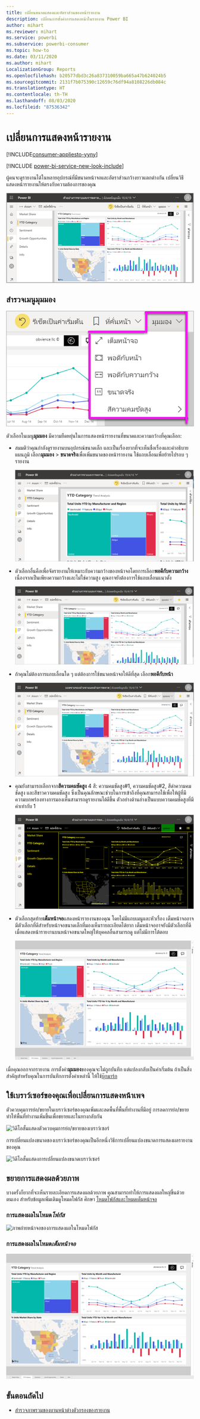 ```yaml
---
title: เปลี่ยนขนาดแสดงและอัตราส่วนของหน้ารายงาน
description: เปลี่ยนการตั้งค่าการแสดงหน้าในรายงาน Power BI
author: mihart
ms.reviewer: mihart
ms.service: powerbi
ms.subservice: powerbi-consumer
ms.topic: how-to
ms.date: 03/11/2020
ms.author: mihart
LocalizationGroup: Reports
ms.openlocfilehash: b20577dbd3c26a837310059ba665a47b624024b5
ms.sourcegitcommit: 2131f7b075390c12659c76df94a8108226db084c
ms.translationtype: HT
ms.contentlocale: th-TH
ms.lasthandoff: 08/03/2020
ms.locfileid: "87536342"
---
```

# <a name="change-the-display-of-a-report-page"></a>เปลี่ยนการแสดงหน้ารายงาน

[!INCLUDE[consumer-appliesto-yyny](../includes/consumer-appliesto-yyny.md)]

[!INCLUDE [power-bi-service-new-look-include](../includes/power-bi-service-new-look-include.md)]

ผู้คนจะดูรายงานได้ในหลายอุปกรณ์ที่มีขนาดหน้าจอและอัตราส่วนกว้างยาวแตกต่างกัน เปลี่ยนวิธีแสดงหน้ารายงานให้ตรงกับความต้องการของคุณ

![สกรีนช็อตของวิธีการแสดงรายงานบนพื้นที่การทำงาน](media/end-user-report-view/power-bi-canvas.png)

## <a name="explore-the-view-menu"></a>สำรวจเมนูมุมมอง

![สกรีนช็อตของตัวเลือกรายการดรอปดาวน์ของมุมมอง](media/end-user-report-view/power-bi-viewmenu.png)


ตัวเลือกในเมนู**มุมมอง** มีความยืดหยุ่นในการแสดงหน้ารายงานที่ขนาดและความกว้างที่คุณเลือก:

- สมมติว่าคุณกำลังดูรายงานบนอุปกรณ์ขนาดเล็ก และเป็นเรื่องยากที่จะเห็นชื่อเรื่องและคำอธิบายแผนภูมิ  เลือก**มุมมอง** > **ขนาดจริง**เพื่อเพิ่มขนาดของหน้ารายงาน ใช้แถบเลื่อนเพื่อย้ายไปรอบ ๆ รายงาน

    ![สกรีนช็อตของรายงานที่ตั้งค่าเป็นขนาดจริงพร้อมด้วยแถบเลื่อนสองตัวที่เรียกออก](media/end-user-report-view/power-bi-view-actual.png)

- ตัวเลือกอื่นคือเพื่อจัดรายงานให้เหมาะกับความกว้างของหน้าจอโดยการเลือก**พอดีกับความกว้าง** เนื่องจากเป็นเพียงความกว้างและไม่ใช่ความสูง คุณอาจยังต้องการใช้แถบเลื่อนแนวตั้ง

  ![สกรีนช็อตของรายงานที่กำหนดให้พอดีกับความกว้างด้วยแถบเลื่อนแนวตั้งที่เรียกออก](media/end-user-report-view/power-bi-view-width.png)

- ถ้าคุณไม่ต้องการแถบเลื่อนใด ๆ แต่ต้องการใช้ขนาดหน้าจอให้ดีที่สุด เลือก**พอดีกับหน้า**

   ![สกรีนช็อตของรายงานที่ตั้งค่าให้พอดีกับหน้า](media/end-user-report-view/power-bi-view-fit.png)

- คุณยังสามารถเลือกจาก**สีความคมชัดสูง** 4 สี: ความคมชัดสูง#1, ความคมชัดสูง#2, สีดำความคมชัดสูง และสีขาวความคมชัดสูง ซึ่งเป็นคุณลักษณะช่วบในการเข้าถึงที่คุณสามารถใช้เพื่อให้ผู้ที่มีความบกพร่องทางการมองเห็นสามารถดูรายงานได้ดีขึ้น ตัวอย่างด้านล่างเป็นแบบความคมชัดสูงที่มีค่าเท่ากับ 1 

    ![สกรีนช็อตของรายงานที่ตั้งค่าความคมชัดสูงเท่ากับ 1](media/end-user-report-view/power-bi-contrast1.png)

- ตัวเลือกสุดท้าย**เต็มหน้าจอ**แสดงหน้ารายงานของคุณ โดยไม่มีแถบเมนูและหัวเรื่อง เต็มหน้าจออาจมีตัวเลือกที่ดีสำหรับหน้าจอขนาดเล็กที่มองเห็นรายละเอียดได้ยาก  เต็มหน้าจออาจยังมีตัวเลือกที่ดีเมื่อแสดงหน้ารายงานบนหน้าจอขนาดใหญ่ให้บุคคลอื่นสามารถดู แต่ไม่มีการโต้ตอบ  

    ![รายงานจะแสดงเต็มหน้าจอ](media/end-user-report-view/power-bi-full-screen.png)

เมื่อคุณออกจากรายงาน การตั้งค่า**มุมมอง**ของคุณจะไม่ถูกบันทึก แต่แปลงกลับเป็นค่าเริ่มต้น ถ้าเป็นสิ่งสำคัญสำหรับคุณในการบันทึกการตั้งค่าเหล่านี้ ให้ใช้[บุ๊กมาร์ก](end-user-bookmarks.md)

## <a name="use-your-browser-to-change-page-display"></a>ใช้เบราว์เซอร์ของคุณเพื่อเปลี่ยนการแสดงหน้าเพจ

ตัวควบคุมการย่อ/ขยายในเบราว์เซอร์ของคุณเพิ่มและลดพื้นที่พื้นที่ทำงานที่มีอยู่ การลดการย่อ/ขยายทำให้พื้นที่ทำงานเพิ่มขึ้นเพื่อขยายและในทางกลับกัน 

![วิดีโอสั้นแสดงตัวควบคุมการย่อ/ขยายของเบราว์เซอร์](media/end-user-report-view/power-bi-zoom.png)

การเปลี่ยนแปลงขนาดของเบราว์เซอร์ของคุณเป็นอีกหนึ่งวิธีการเปลี่ยนแปลงขนาดการแสดงผลรายงานของคุณ 

![วิดีโอสั้นแสดงการเปลี่ยนแปลงขนาดเบราว์เซอร์](media/end-user-report-view/power-bi-resize-browser.gif)

## <a name="zoom-in-on-a-visual"></a>ขยายการแสดงผลด้วยภาพ
บางครั้งก็ยากที่จะเห็นรายละเอียดการแสดงผลด้วยภาพ คุณสามารถทำให้การแสดงผลใหญ่ขึ้นด้วยตนเอง สำหรับข้อมูลเพิ่มเติมดูโหมดโฟกัส ศึกษา [โหมดโฟกัสและโหมดเต็มหน้าจอ](end-user-focus.md)

### <a name="a-visual-in-focus-mode"></a>การแสดงผลในโหมด*โฟกัส*

![ภาพถ่ายหน้าจอของการแสดงผลในโหมดโฟกัส](media/end-user-report-view/power-bi-focus.png)

### <a name="a-visual-in-full-screen-mode"></a>การแสดงผลในโหมด*เต็มหน้าจอ*
![ภาพถ่ายหน้าจอการแสดงผลในโหมดเต็มหน้าจอ](media/end-user-report-view/power-bi-full-screen.png)

## <a name="next-steps"></a>ขั้นตอนถัดไป

* [สำรวจภาพรวมของบานหน้าต่างตัวกรองของรายงาน](end-user-report-filter.md)